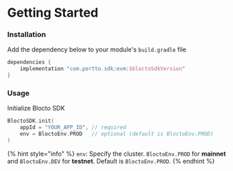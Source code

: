 # Getting Started

### Installation

Add the dependency below to your module's `build.gradle` file

```kotlin
dependencies {
    implementation "com.portto.sdk:evm:$bloctoSdkVersion"
}
```

### Usage

Initialize Blocto SDK

```kotlin
BloctoSDK.init(
    appId = "YOUR_APP_ID", // required
    env = BloctoEnv.PROD   // optional (default is BloctoEnv.PROD)
)
```

{% hint style="info" %}
`env`: Specify the cluster. `BloctoEnv.PROD` for **mainnet** and `BloctoEnv.DEV` for **testnet**. Default is `BloctoEnv.PROD`.
{% endhint %}
